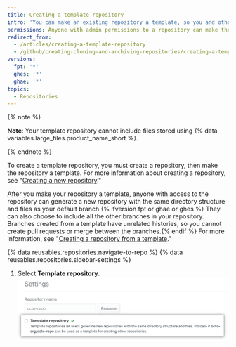 ```yaml
---
title: Creating a template repository
intro: 'You can make an existing repository a template, so you and others can generate new repositories with the same directory structure{% ifversion fpt or ghae or ghes %}, branches,{% endif %} and files.'
permissions: Anyone with admin permissions to a repository can make the repository a template.
redirect_from:
  - /articles/creating-a-template-repository
  - /github/creating-cloning-and-archiving-repositories/creating-a-template-repository
versions:
  fpt: '*'
  ghes: '*'
  ghae: '*'
topics:
  - Repositories
---
```

{% note %}

**Note**: Your template repository cannot include files stored using {% data variables.large_files.product_name_short %}.

{% endnote %}

To create a template repository, you must create a repository, then make the repository a template. For more information about creating a repository, see "[Creating a new repository](/articles/creating-a-new-repository)."

After you make your repository a template, anyone with access to the repository can generate a new repository with the same directory structure and files as your default branch.{% ifversion fpt or ghae or ghes %} They can also choose to include all the other branches in your repository. Branches created from a template have unrelated histories, so you cannot create pull requests or merge between the branches.{% endif %} For more information, see "[Creating a repository from a template](/articles/creating-a-repository-from-a-template)."

{% data reusables.repositories.navigate-to-repo %}
{% data reusables.repositories.sidebar-settings %}
1. Select **Template repository**.
  ![Checkbox to make a repository a template](/assets/images/help/repository/template-repository-checkbox.png)
